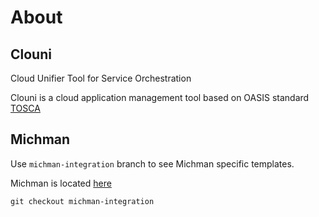 # About

## Clouni

Cloud Unifier Tool for Service Orchestration

Clouni is a cloud application management tool based on OASIS standard
[TOSCA](http://docs.oasis-open.org/tosca/TOSCA-Simple-Profile-YAML/v1.0/TOSCA-Simple-Profile-YAML-v1.0.html>)


## Michman

Use `michman-integration` branch to see Michman specific templates.

Michman is located [here](https://github.com/ispras/michman)

~~~shell
git checkout michman-integration
~~~
